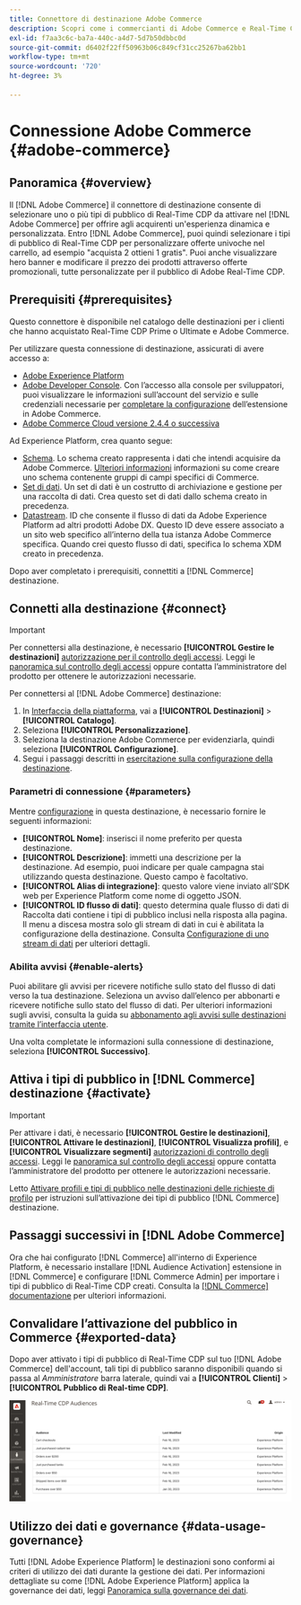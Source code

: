 ```yaml
---
title: Connettore di destinazione Adobe Commerce
description: Scopri come i commercianti di Adobe Commerce e Real-Time CDP possono personalizzare l’esperienza di acquisto distribuendo contenuti e promozioni del sito altamente pertinenti, personalizzati per il pubblico dei clienti e creati e gestiti in Real-Time CDP.
exl-id: f7aa3c6c-ba7a-440c-a4d7-5d7b50dbbc0d
source-git-commit: d6402f22ff50963b06c849cf31cc25267ba62bb1
workflow-type: tm+mt
source-wordcount: '720'
ht-degree: 3%

---
```


# Connessione Adobe Commerce {#adobe-commerce}

## Panoramica {#overview}

Il [!DNL Adobe Commerce] il connettore di destinazione consente di selezionare uno o più tipi di pubblico di Real-Time CDP da attivare nel [!DNL Adobe Commerce] per offrire agli acquirenti un&#39;esperienza dinamica e personalizzata. Entro [!DNL Adobe Commerce], puoi quindi selezionare i tipi di pubblico di Real-Time CDP per personalizzare offerte univoche nel carrello, ad esempio &quot;acquista 2 ottieni 1 gratis&quot;. Puoi anche visualizzare hero banner e modificare il prezzo dei prodotti attraverso offerte promozionali, tutte personalizzate per il pubblico di Adobe Real-Time CDP.

## Prerequisiti {#prerequisites}

Questo connettore è disponibile nel catalogo delle destinazioni per i clienti che hanno acquistato Real-Time CDP Prime o Ultimate e Adobe Commerce.

Per utilizzare questa connessione di destinazione, assicurati di avere accesso a:

- [Adobe Experience Platform](https://experience.adobe.com/)
- [Adobe Developer Console](https://developer.adobe.com/developer-console/docs/guides/getting-started/). Con l’accesso alla console per sviluppatori, puoi visualizzare le informazioni sull’account del servizio e sulle credenziali necessarie per [completare la configurazione](https://experienceleague.adobe.com/docs/commerce-admin/customers/customers-menu/audience-activation.html#configure-the-extension) dell’estensione in Adobe Commerce.
- [Adobe Commerce Cloud versione 2.4.4 o successiva](https://business.adobe.com/products/magento/magento-commerce.html)

Ad Experience Platform, crea quanto segue:

- [Schema](../../../xdm/schema/composition.md). Lo schema creato rappresenta i dati che intendi acquisire da Adobe Commerce. [Ulteriori informazioni](https://experienceleague.adobe.com/docs/commerce-merchant-services/experience-platform-connector/fundamentals/update-xdm.html) informazioni su come creare uno schema contenente gruppi di campi specifici di Commerce.
- [Set di dati](../../../catalog/datasets/user-guide.md#create). Un set di dati è un costrutto di archiviazione e gestione per una raccolta di dati. Crea questo set di dati dallo schema creato in precedenza.
- [Datastream](../../../edge/datastreams/overview.md#create). ID che consente il flusso di dati da Adobe Experience Platform ad altri prodotti Adobe DX. Questo ID deve essere associato a un sito web specifico all’interno della tua istanza Adobe Commerce specifica. Quando crei questo flusso di dati, specifica lo schema XDM creato in precedenza.

Dopo aver completato i prerequisiti, connettiti a [!DNL Commerce] destinazione.

## Connetti alla destinazione {#connect}

>[!IMPORTANT]
> 
>Per connettersi alla destinazione, è necessario **[!UICONTROL Gestire le destinazioni]** [autorizzazione per il controllo degli accessi](/help/access-control/home.md#permissions). Leggi le [panoramica sul controllo degli accessi](/help/access-control/ui/overview.md) oppure contatta l’amministratore del prodotto per ottenere le autorizzazioni necessarie.

Per connettersi al [!DNL Adobe Commerce] destinazione:

1. In [Interfaccia della piattaforma](https://experience.adobe.com/platform/), vai a **[!UICONTROL Destinazioni]** > **[!UICONTROL Catalogo]**.
1. Seleziona **[!UICONTROL Personalizzazione]**.
1. Seleziona la destinazione Adobe Commerce per evidenziarla, quindi seleziona **[!UICONTROL Configurazione]**.
1. Segui i passaggi descritti in [esercitazione sulla configurazione della destinazione](../../ui/connect-destination.md).

### Parametri di connessione {#parameters}

Mentre [configurazione](../../ui/connect-destination.md) in questa destinazione, è necessario fornire le seguenti informazioni:

- **[!UICONTROL Nome]**: inserisci il nome preferito per questa destinazione.
- **[!UICONTROL Descrizione]**: immetti una descrizione per la destinazione. Ad esempio, puoi indicare per quale campagna stai utilizzando questa destinazione. Questo campo è facoltativo.
- **[!UICONTROL Alias di integrazione]**: questo valore viene inviato all’SDK web per Experience Platform come nome di oggetto JSON.
- **[!UICONTROL ID flusso di dati]**: questo determina quale flusso di dati di Raccolta dati contiene i tipi di pubblico inclusi nella risposta alla pagina. Il menu a discesa mostra solo gli stream di dati in cui è abilitata la configurazione della destinazione. Consulta [Configurazione di uno stream di dati](../../../edge/datastreams/overview.md) per ulteriori dettagli.

### Abilita avvisi {#enable-alerts}

Puoi abilitare gli avvisi per ricevere notifiche sullo stato del flusso di dati verso la tua destinazione. Seleziona un avviso dall’elenco per abbonarti e ricevere notifiche sullo stato del flusso di dati. Per ulteriori informazioni sugli avvisi, consulta la guida su [abbonamento agli avvisi sulle destinazioni tramite l’interfaccia utente](../../ui/alerts.md).

Una volta completate le informazioni sulla connessione di destinazione, seleziona **[!UICONTROL Successivo]**.

## Attiva i tipi di pubblico in [!DNL Commerce] destinazione {#activate}

>[!IMPORTANT]
> 
>Per attivare i dati, è necessario **[!UICONTROL Gestire le destinazioni]**, **[!UICONTROL Attivare le destinazioni]**, **[!UICONTROL Visualizza profili]**, e **[!UICONTROL Visualizzare segmenti]** [autorizzazioni di controllo degli accessi](/help/access-control/home.md#permissions). Leggi le [panoramica sul controllo degli accessi](/help/access-control/ui/overview.md) oppure contatta l’amministratore del prodotto per ottenere le autorizzazioni necessarie.

Letto [Attivare profili e tipi di pubblico nelle destinazioni delle richieste di profilo](../../ui/activate-edge-personalization-destinations.md) per istruzioni sull’attivazione dei tipi di pubblico [!DNL Commerce] destinazione.

## Passaggi successivi in [!DNL Adobe Commerce]

Ora che hai configurato [!DNL Commerce] all&#39;interno di Experience Platform, è necessario installare [!DNL Audience Activation] estensione in [!DNL Commerce] e configurare [!DNL Commerce Admin] per importare i tipi di pubblico di Real-Time CDP creati. Consulta la [[!DNL Commerce] documentazione](https://experienceleague.adobe.com/docs/commerce-admin/customers/customers-menu/audience-activation.html) per ulteriori informazioni.

## Convalidare l’attivazione del pubblico in Commerce {#exported-data}

Dopo aver attivato i tipi di pubblico di Real-Time CDP sul tuo [!DNL Adobe Commerce] dell&#39;account, tali tipi di pubblico saranno disponibili quando si passa al _Amministratore_ barra laterale, quindi vai a **[!UICONTROL Clienti]** > **[!UICONTROL Pubblico di Real-time CDP]**.

![Dashboard di Real-Time CDP Audiences](../../assets/catalog/personalization/adobe-commerce/audience-library.png)

## Utilizzo dei dati e governance {#data-usage-governance}

Tutti [!DNL Adobe Experience Platform] le destinazioni sono conformi ai criteri di utilizzo dei dati durante la gestione dei dati. Per informazioni dettagliate su come [!DNL Adobe Experience Platform] applica la governance dei dati, leggi [Panoramica sulla governance dei dati](/help/data-governance/home.md).
